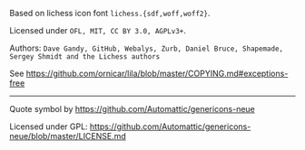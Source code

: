 Based on lichess icon font `lichess.{sdf,woff,woff2}`.

Licensed under `OFL, MIT, CC BY 3.0, AGPLv3+`.

Authors: `Dave Gandy, GitHub, Webalys, Zurb, Daniel Bruce, Shapemade, Sergey Shmidt and the Lichess authors`

See https://github.com/ornicar/lila/blob/master/COPYING.md#exceptions-free


---

Quote symbol by https://github.com/Automattic/genericons-neue

Licensed under GPL: https://github.com/Automattic/genericons-neue/blob/master/LICENSE.md
